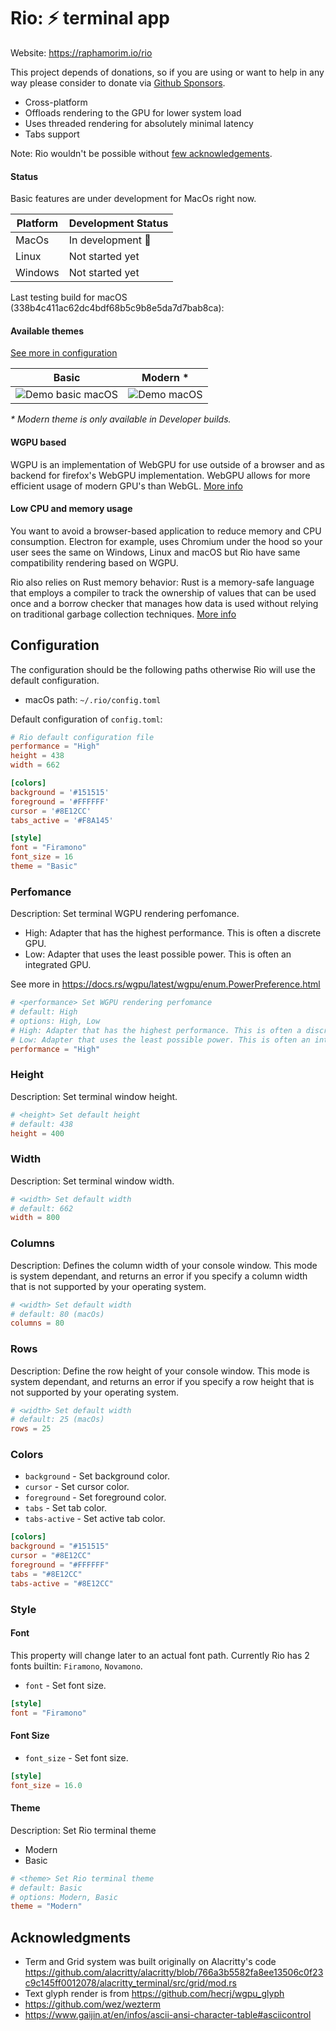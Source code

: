 # Rio: ⚡ terminal app 

Website: https://raphamorim.io/rio

This project depends of donations, so if you are using or want to help in any way please consider to donate via [Github Sponsors](https://github.com/sponsors/raphamorim).

- Cross-platform
- Offloads rendering to the GPU for lower system load
- Uses threaded rendering for absolutely minimal latency
- Tabs support

Note: Rio wouldn't be possible without [few acknowledgements](#acknowledgements).

#### Status

Basic features are under development for MacOs right now.

| Platform | Development Status |
| --- | --- |
| MacOs | In development 👷 |
| Linux | Not started yet |
| Windows | Not started yet |

Last testing build for macOS (338b4c411ac62dc4bdf68b5c9b8e5da7d7bab8ca):

#### Available themes

[See more in configuration](#theme)

| Basic | Modern * |
| --- | --- |
| ![Demo basic macOS](docs/demo-macos-basic.png) | ![Demo macOS](docs/demo-macos.png) |

_* Modern theme is only available in Developer builds._

#### WGPU based

WGPU is an implementation of WebGPU for use outside of a browser and as backend for firefox's WebGPU implementation. WebGPU allows for more efficient usage of modern GPU's than WebGL. [More info](https://users.rust-lang.org/t/what-is-webgpu-and-is-it-ready-for-use/62331/8)

#### Low CPU and memory usage

You want to avoid a browser-based application to reduce memory and CPU consumption. Electron for example, uses Chromium under the hood so your user sees the same on Windows, Linux and macOS but Rio have same compatibility rendering based on WGPU.

Rio also relies on Rust memory behavior: Rust is a memory-safe language that employs a compiler to track the ownership of values that can be used once and a borrow checker that manages how data is used without relying on traditional garbage collection techniques. [More info](https://stanford-cs242.github.io/f18/lectures/05-1-rust-memory-safety.html)

## Configuration

The configuration should be the following paths otherwise Rio will use the default configuration.

- macOs path: `~/.rio/config.toml`

Default configuration of `config.toml`:

```toml
# Rio default configuration file
performance = "High"
height = 438
width = 662

[colors]
background = '#151515'
foreground = '#FFFFFF'
cursor = '#8E12CC'
tabs_active = '#F8A145'

[style]
font = "Firamono"
font_size = 16
theme = "Basic"
```

### Perfomance

Description: Set terminal WGPU rendering perfomance.

- High: Adapter that has the highest performance. This is often a discrete GPU.
- Low: Adapter that uses the least possible power. This is often an integrated GPU.

See more in https://docs.rs/wgpu/latest/wgpu/enum.PowerPreference.html

```toml
# <performance> Set WGPU rendering perfomance
# default: High
# options: High, Low
# High: Adapter that has the highest performance. This is often a discrete GPU.
# Low: Adapter that uses the least possible power. This is often an integrated GPU.
performance = "High"
```

### Height

Description: Set terminal window height.

```toml
# <height> Set default height
# default: 438
height = 400
```

### Width

Description: Set terminal window width.

```toml
# <width> Set default width
# default: 662
width = 800
```

### Columns

Description: Defines the column width of your console window. This mode is system dependant, and returns an error if you specify a column width that is not supported by your operating system.

```toml
# <width> Set default width
# default: 80 (macOs)
columns = 80
```

### Rows

Description: Define the row height of your console window. This mode is system dependant, and returns an error if you specify a row height that is not supported by your operating system. 

```toml
# <width> Set default width
# default: 25 (macOs)
rows = 25
```

### Colors

- `background` - Set background color.
- `cursor` - Set cursor color.
- `foreground` - Set foreground color.
- `tabs` - Set tab color.
- `tabs-active` - Set active tab color.

```toml
[colors]
background = "#151515"
cursor = "#8E12CC"
foreground = "#FFFFFF"
tabs = "#8E12CC"
tabs-active = "#8E12CC"
```

### Style

#### Font

This property will change later to an actual font path. Currently Rio has 2 fonts builtin: `Firamono`, `Novamono`.

- `font` - Set font size.

```toml
[style]
font = "Firamono"
```

#### Font Size

- `font_size` - Set font size.

```toml
[style]
font_size = 16.0
```

#### Theme

Description: Set Rio terminal theme

- Modern
- Basic

```toml
# <theme> Set Rio terminal theme
# default: Basic
# options: Modern, Basic
theme = "Modern"
```

## Acknowledgments

- Term and Grid system was built originally on Alacritty's code https://github.com/alacritty/alacritty/blob/766a3b5582fa8ee13506c0f23c9c145ff0012078/alacritty_terminal/src/grid/mod.rs
- Text glyph render is from https://github.com/hecrj/wgpu_glyph
- https://github.com/wez/wezterm
- https://www.gaijin.at/en/infos/ascii-ansi-character-table#asciicontrol
